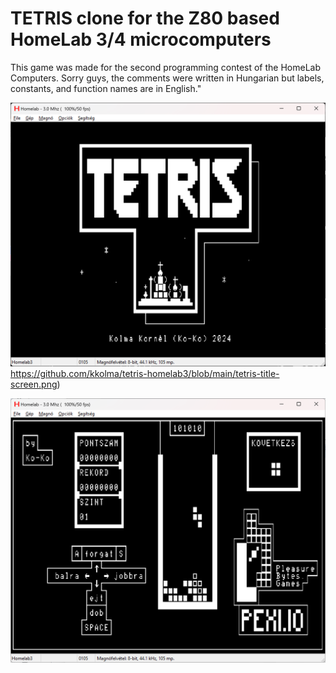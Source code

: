 # TETRIS clone for the Z80 based HomeLab 3/4 microcomputers

This game was made for the second programming contest of the HomeLab Computers. Sorry guys, the comments were written in Hungarian but labels, constants, and function names are in English."


![Title Screen](https://github.com/kkolma/tetris-homelab3/blob/main/tetris-title-screen.png)https://github.com/kkolma/tetris-homelab3/blob/main/tetris-title-screen.png)


![Game Screen](https://github.com/kkolma/tetris-homelab3/blob/main/tetris-game-screen.png)


